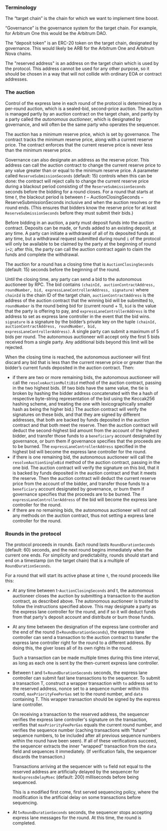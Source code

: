 ### Terminology

The “target chain” is the chain for which we want to implement time boost.

“Governance” is the governance system for the target chain. For example, for Arbitrum One this would be the Arbitrum DAO.

The “deposit token” is an ERC-20 token on the target chain, designated by governance. This would likely be ARB for the Arbitrum One and Arbitrum Nova chains.

The "reserved address" is an address on the target chain which is used by the protocol. This address cannot be used for any other purpose, so it should be chosen in a way that will not collide with ordinary EOA or contract addresses.

### The auction

Control of the express lane in each round of the protocol is determined by a per-round auction, which is a sealed-bid, second-price auction. The auction is managed partly by an auction contract on the target chain, and partly by a party called the *autonomous auctioneer*, which is designated by governance, and will often be the same party who operates the sequencer.

The auction has a minimum reserve price, which is set by governance. The contract tracks the minimum reserve price, along with a current reserve price. The contract enforces that the current reserve price is never less than the minimum reserve price.

Governance can also designate an address as the reserve pricer. This address can call the auction contract to change the current reserve price to any value greater than or equal to the minimum reserve price. A parameter called `ReserveSubmissionSeconds` (default: 15) controls when this can be done: the contract will reject calls to change the current reserve price during a blackout period consisting of the `ReserveSubmissionSeconds` seconds before the bidding for a round closes. For a round that starts at time $t$, the blackout period is between $t-\mathrm{AuctionClosingSeconds}-\mathrm{ReserveSubmissionSeconds}$ inclusive and when the auction resolves or the round ends. (This ensures that bidders know the reserve price for at least `ReserveSubmissionSeconds` before they must submit their bids.)

Before bidding in an auction, a party must deposit funds into the auction contract. Deposits can be made, or funds added to an existing deposit, at any time.  A party can initiate a withdrawal of all of its deposited funds at any time, but a withdrawal request submitted during round `i` of the protocol will only be available to be claimed by the party at the beginning of round `i+2`; after this, the party can call the auction contract again to claim the funds and complete the withdrawal.

The auction for a round has a closing time that is `AuctionClosingSeconds` (default: 15) seconds before the beginning of the round.

Until the closing time, any party can send a bid to the autonomous auctioneer by RPC. The bid contains `(chainId, auctionContractAddress, roundNumber, bid, expressLaneControllerAddress, signature)` where `chainId` is the chain ID of the target chain, `auctionContractAddress` is the address of the auction contract that the winning bid will be submitted to, `roundNumber` is the round being bid for (current round + 1), `bid` is the value that the party is offering to pay, and `expressLaneControllerAddress` is the address to set as express lane controller in the event that the bid wins. `signature` is a signature by the bidder’s private key on the tuple `(chainId, auctionContractAddress, roundNumber, bid, expressLaneControllerAddress)`. A single party can submit a maximum of 5 bids per round. The autonomous auctioneer will accept only the first 5 bids received from a single party. Any additional bids beyond this limit will be rejected.

When the closing time is reached, the autonomous auctioneer will first discard any bid that is less than the current reserve price or greater than the bidder’s current funds deposited in the auction contract. Then:

*  if there are two or more remaining bids, the autonomous auctioneer will call the `resolveAuctionMultiBid` method of the auction contract, passing in the two highest bids. (If two bids have the same value, the tie is broken by hashing the bidder address concatenated with the a hash of respective byte-string representation of the bid using the Keccak256 hashing scheme, and treating the one with lexicographically smaller hash as being the higher bid.) The auction contract will verify the signatures on these bids, and that they are signed by different addresses, that both are backed by funds deposited in the auction contract and that both meet the reserve. Then the auction contract will deduct the second-highest bid amount from the account of the highest bidder, and transfer those funds to a `beneficiary` account designated by governance, or burn them if governance specifies that the proceeds are to be burned. The `expressLaneControllerAddress` specified in the highest bid will become the express lane controller for the round.
* if there is one remaining bid, the autonomous auctioneer will call the `resolveAuctionSingleBid` method of the auction contract, passing in the one bid. The auction contract will verify the signature on this bid, that it is backed by funds deposited in the auction contract and that it meets the reserve. Then the auction contract will deduct the current reserve price from the account of the bidder, and transfer those funds to a `beneficiary` account designated by governance, or burn them if governance specifies that the proceeds are to be burned. The `expressLaneControllerAddress` of the bid will become the express lane controller for the round.
* if there are no remaining bids, the autonomous auctioneer will not call any methods on the auction contract, thus not setting a express lane controller for the round.

### Rounds in the protocol

The protocol proceeds in rounds. Each round lasts `RoundDurationSeconds` (default: 60) seconds, and the next round begins immediately when the current one ends. For simplicity and predictability, rounds should start and end on a timestamp (on the target chain) that is a multiple of `RoundDurationSeconds`.

For a round that will start its active phase at time `t`, the round proceeds like this:

- At any time between t-`AuctionClosingSeconds` and t, the autonomous auctioneer closes the auction by submitting a transaction to the auction contract, as described above. The autonomous auctioneer is trusted to follow the instructions specified above. This may designate a party as the express lane controller for the round, and if so it will deduct funds from that party's deposit account and distribute or burn those funds.

- At any time between the designation of the express lane controller and the end of the round (t+`RoundDurationSeconds`), the express lane controller can send a transaction to the auction contract to transfer the express lane controller right for the round to a different address. By doing this, the giver loses all of its own rights in the round.

  Such a transaction can be made multiple times during this time interval, as long as each one is sent by the then-current express lane controller.

- Between t and t+`RoundDurationSeconds` seconds, the express lane controller can submit fast lane transactions to the sequencer.  To submit a transaction T, construct a wrapper transaction with `to` address set to the reserved address, nonce set to a sequence number within this round, `maxPriorityFeePerGas` set to the round number, and  `data` containing T. This wrapper transaction should be signed by the express lane controller.

  On receiving a transaction to the reserved address, the sequencer verifies the express lane controller's signature on the transaction, verifies that `maxPriorityFeePerGas` equals the current round number, and verifies the sequence number (caching transactions with "future" sequence numbers, to be included after all previous sequence numbers within the round have been seen). If all of these verifications succeed, the sequencer extracts the inner "wrapped" transaction from the `data` field and sequences it immediately. (If verification fails, the sequencer discards the transaction.)

  Transactions arriving at the sequencer with `to` field not equal to the reserved address are artificially delayed by the sequencer for `NonExpressDelayMsec` (default: 200) milliseconds before being sequenced.

  This is a modified first come, first served sequencing policy, where the modification is the artificial delay on some transactions before sequencing.

- At t+`RoundDurationSeconds` seconds, the sequencer stops accepting express lane messages for the round. At this time, the round is completed.

  
